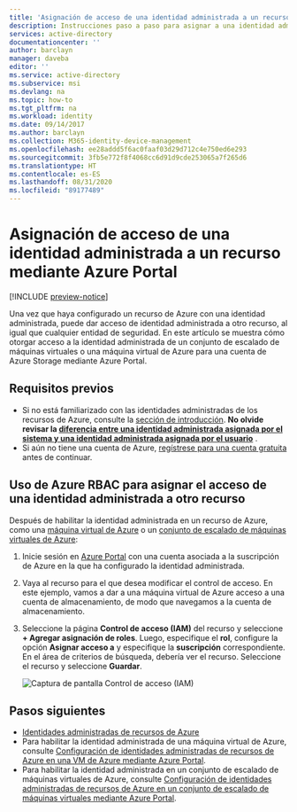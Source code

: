 ```yaml
---
title: 'Asignación de acceso de una identidad administrada a un recurso mediante Azure Portal: Azure AD'
description: Instrucciones paso a paso para asignar a una identidad administrada de un recurso acceso a otro recurso, mediante Azure Portal.
services: active-directory
documentationcenter: ''
author: barclayn
manager: daveba
editor: ''
ms.service: active-directory
ms.subservice: msi
ms.devlang: na
ms.topic: how-to
ms.tgt_pltfrm: na
ms.workload: identity
ms.date: 09/14/2017
ms.author: barclayn
ms.collection: M365-identity-device-management
ms.openlocfilehash: ee28addd5f6ac0faaf03d29d712c4e750ed6e293
ms.sourcegitcommit: 3fb5e772f8f4068cc6d91d9cde253065a7f265d6
ms.translationtype: HT
ms.contentlocale: es-ES
ms.lasthandoff: 08/31/2020
ms.locfileid: "89177489"
---
```

# <a name="assign-a-managed-identity-access-to-a-resource-by-using-the-azure-portal"></a>Asignación de acceso de una identidad administrada a un recurso mediante Azure Portal

[!INCLUDE [preview-notice](../../../includes/active-directory-msi-preview-notice.md)]

Una vez que haya configurado un recurso de Azure con una identidad administrada, puede dar acceso de identidad administrada a otro recurso, al igual que cualquier entidad de seguridad. En este artículo se muestra cómo otorgar acceso a la identidad administrada de un conjunto de escalado de máquinas virtuales o una máquina virtual de Azure para una cuenta de Azure Storage mediante Azure Portal.

## <a name="prerequisites"></a>Requisitos previos

- Si no está familiarizado con las identidades administradas de los recursos de Azure, consulte la [sección de introducción](overview.md). **No olvide revisar la [diferencia entre una identidad administrada asignada por el sistema y una identidad administrada asignada por el usuario](overview.md#managed-identity-types)** .
- Si aún no tiene una cuenta de Azure, [regístrese para una cuenta gratuita](https://azure.microsoft.com/free/) antes de continuar.

## <a name="use-azure-rbac-to-assign-a-managed-identity-access-to-another-resource"></a>Uso de Azure RBAC para asignar el acceso de una identidad administrada a otro recurso

Después de habilitar la identidad administrada en un recurso de Azure, como una [máquina virtual de Azure](qs-configure-portal-windows-vm.md) o un [conjunto de escalado de máquinas virtuales de Azure](qs-configure-portal-windows-vmss.md):

1. Inicie sesión en [Azure Portal](https://portal.azure.com) con una cuenta asociada a la suscripción de Azure en la que ha configurado la identidad administrada.

2. Vaya al recurso para el que desea modificar el control de acceso. En este ejemplo, vamos a dar a una máquina virtual de Azure acceso a una cuenta de almacenamiento, de modo que navegamos a la cuenta de almacenamiento.

3. Seleccione la página **Control de acceso (IAM)** del recurso y seleccione **+ Agregar asignación de roles**. Luego, especifique el **rol**, configure la opción **Asignar acceso a** y especifique la **suscripción** correspondiente. En el área de criterios de búsqueda, debería ver el recurso. Seleccione el recurso y seleccione **Guardar**. 

   ![Captura de pantalla Control de acceso (IAM)](./media/msi-howto-assign-access-portal/assign-access-control-iam-blade-before.png)  
     
## <a name="next-steps"></a>Pasos siguientes

- [Identidades administradas de recursos de Azure](overview.md)
- Para habilitar la identidad administrada de una máquina virtual de Azure, consulte [Configuración de identidades administradas de recursos de Azure en una VM de Azure mediante Azure Portal](qs-configure-portal-windows-vm.md).
- Para habilitar la identidad administrada en un conjunto de escalado de máquinas virtuales de Azure, consulte [Configuración de identidades administradas de recursos de Azure en un conjunto de escalado de máquinas virtuales mediante Azure Portal](qs-configure-portal-windows-vmss.md).


